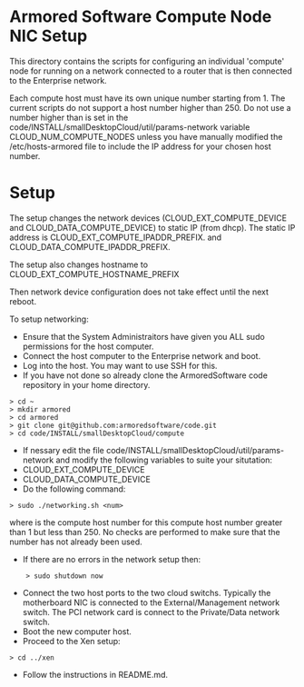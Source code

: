 Armored Software Compute Node NIC Setup
=======================================

This directory contains the scripts for configuring an individual 'compute' node
for running on a network connected to a router that is then connected to the
Enterprise network.

Each compute host must have its own unique number starting from 1. The current
scripts do not support a host number higher than 250. Do not use a number
higher than is set in the code/INSTALL/smallDesktopCloud/util/params-network
variable CLOUD_NUM_COMPUTE_NODES unless you have manually modified the
/etc/hosts-armored file to include the IP address for your chosen host number.

Setup
=====

The setup changes the network devices (CLOUD_EXT_COMPUTE_DEVICE and
CLOUD_DATA_COMPUTE_DEVICE) to static IP (from dhcp). The static IP address
is CLOUD_EXT_COMPUTE_IPADDR_PREFIX.<num> and CLOUD_DATA_COMPUTE_IPADDR_PREFIX.<num>

The setup also changes hostname to CLOUD_EXT_COMPUTE_HOSTNAME_PREFIX<num>

Then network device configuration does not take effect until the next reboot.


To setup networking:
- Ensure that the System Administraitors have given you ALL sudo permissions for the host computer.
- Connect the host computer to the Enterprise network and boot.
- Log into the host. You may want to use SSH for this.
- If you have not done so already clone the ArmoredSoftware code repository in 
  your home directory.
```
> cd ~
> mkdir armored
> cd armored
> git clone git@github.com:armoredsoftware/code.git
> cd code/INSTALL/smallDesktopCloud/compute
```
- If nessary edit the file code/INSTALL/smallDesktopCloud/util/params-network and
modify the following variables to suite your situtation:
 - CLOUD_EXT_COMPUTE_DEVICE
 - CLOUD_DATA_COMPUTE_DEVICE
- Do the following command:
```
> sudo ./networking.sh <num>
```
where <num> is the compute host number for this compute host number greater
than 1 but less than 250. No checks are performed to make sure that the
number has not already been used. 
- If there are no errors in the network setup then:
```
    > sudo shutdown now
```
- Connect the two host ports to the two cloud switchs. Typically the motherboard 
NIC is connected to the External/Management network switch. The PCI network card is connect to the Private/Data network switch.
- Boot the new computer host.
- Proceed to the Xen setup:
```
> cd ../xen
```
- Follow the instructions in README.md.



